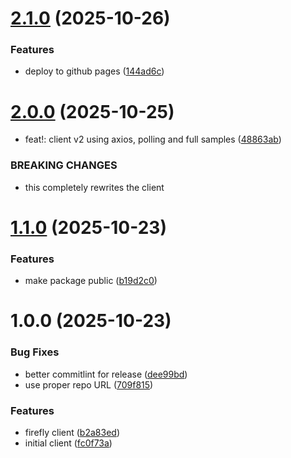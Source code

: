 # [2.1.0](https://github.com/ahmed-musallam/firefly-services-clients/compare/v2.0.0...v2.1.0) (2025-10-26)

### Features

- deploy to github pages ([144ad6c](https://github.com/ahmed-musallam/firefly-services-clients/commit/144ad6c9789293d1e3194214984ecaf3f443261a))

# [2.0.0](https://github.com/ahmed-musallam/firefly-services-clients/compare/v1.1.0...v2.0.0) (2025-10-25)

- feat!: client v2 using axios, polling and full samples ([48863ab](https://github.com/ahmed-musallam/firefly-services-clients/commit/48863abf443dd4b1b5b1d3ee4442ed9551d09c26))

### BREAKING CHANGES

- this completely rewrites the client

# [1.1.0](https://github.com/ahmed-musallam/firefly-services-clients/compare/v1.0.0...v1.1.0) (2025-10-23)

### Features

- make package public ([b19d2c0](https://github.com/ahmed-musallam/firefly-services-clients/commit/b19d2c0bd3ff8d899afd03ef54b15ec36a8d9325))

# 1.0.0 (2025-10-23)

### Bug Fixes

- better commitlint for release ([dee99bd](https://github.com/ahmed-musallam/firefly-services-clients/commit/dee99bdd2bd1e6905b93e8d6e31397e58c3c7f5a))
- use proper repo URL ([709f815](https://github.com/ahmed-musallam/firefly-services-clients/commit/709f815fbf885af00cca4ed0d2fde5c041807094))

### Features

- firefly client ([b2a83ed](https://github.com/ahmed-musallam/firefly-services-clients/commit/b2a83ed115a3d79b90f83544912b0f739c0a469d))
- initial client ([fc0f73a](https://github.com/ahmed-musallam/firefly-services-clients/commit/fc0f73a250578c21227419b87555a15b24ce36c8))
